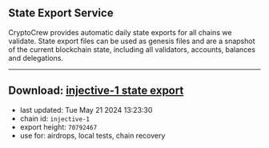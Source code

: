 ## State Export Service
CryptoCrew provides automatic daily state exports for all chains we validate. State export files can be used as genesis files and are a snapshot of the current blockchain state, including all validators, accounts, balances and delegations.

---
**Download: [injective-1 state export](https://dl-eu2.ccvalidators.com/SERVICE/injective/injective-1_export_70792467.json)**
---

- last updated: Tue May 21 2024 13:23:30
- chain id: `injective-1`
- export height: `70792467`
- use for: airdrops, local tests, chain recovery
